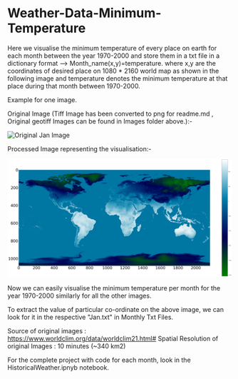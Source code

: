# Weather-Data-Minimum-Temperature
Here we visualise the minimum temperature of every place on earth for each month between the year 1970-2000 and store them in a txt file in a dictionary format --> Month_name(x,y)=temperature. where x,y are the coordinates of desired place on 1080 * 2160 world map as shown in the following image and temperature denotes the minimum temperature at that place during that month between 1970-2000.

Example for one image.

Original Image (Tiff Image has been converted to png for readme.md , Original geotiff Images can be found in Images folder above.):-

![Original Jan Image ](https://github.com/Baazigar007/Weather-Data-Min-Temp/blob/master/Original%20Imgs/Sample_Image.png) 


Processed Image representing the visualisation:-

![Processed Jan Image for visualisation](Jan.png)

Now we can easily visualise the minimum temperature per month for the year 1970-2000 similarly for all the other images.

To extract the value of particular co-ordinate on the above image, we can look for it in the respective "Jan.txt" in Monthly Txt Files.

Source of original images : https://www.worldclim.org/data/worldclim21.html#
Spatial Resolution of original Images :  10 minutes (~340 km2)

For the complete project with code for each month, look in the HistoricalWeather.ipnyb notebook.
